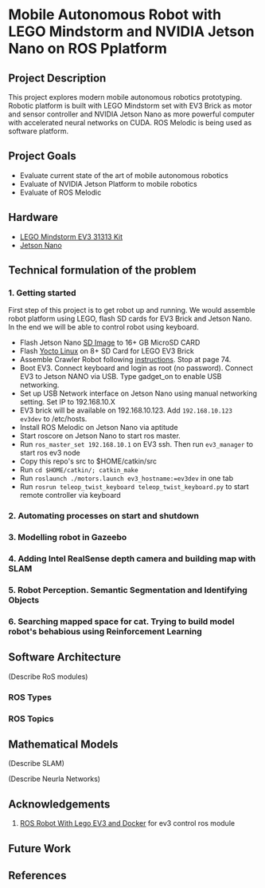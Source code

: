 # Mobile Autonomous Robot with LEGO Mindstorm and NVIDIA Jetson Nano on ROS Pplatform

## Project Description

This project explores modern mobile autonomous robotics prototyping. Robotic platform is built with LEGO Mindstorm set with EV3 Brick as motor and sensor controller and NVIDIA Jetson Nano as more powerful computer with accelerated neural networks on CUDA. ROS Melodic is being used as software platform.

## Project Goals

* Evaluate current state of the art of mobile autonomous robotics
* Evaluate of NVIDIA Jetson Platform to mobile robotics
* Evaluate of ROS Melodic

## Hardware

* [LEGO Mindstorm EV3 31313 Kit](https://www.amazon.com/LEGO-MINDSTORMS-31313-Educational-Programming/dp/B00CWER3XY)
* [Jetson Nano](https://store.nvidia.com/store;jsessionid=EF8B35BF82FB37AA99EDC042B8E0AF31?Action=DisplayPage&Locale=en_US&SiteID=nvidia&id=QuickBuyCartPage)

## Technical formulation of the problem

### 1. Getting started

First step of this project is to get robot up and running. We would assemble robot platform using LEGO, flash SD cards for EV3 Brick and Jetson Nano. In the end we will be able to control robot using keyboard.

* Flash Jetson Nano [SD Image](https://developer.nvidia.com/jetson-nano-sd-card-image-r322) to 16+ GB MicroSD CARD
* Flash [Yocto Linux](http://hacks4ros.github.io/h4r_ev3_ctrl/) on 8+ SD Card for LEGO EV3 Brick
* Assemble Crawler Robot following [instructions](https://www.lego.com/en-gb/mindstorms/build-a-robot/gripp3r). Stop at page 74.
* Boot EV3. Connect keyboard and login as root (no password). Connect EV3 to Jetson NANO via USB. Type gadget_on to enable USB networking.
* Set up USB Network interface on Jetson Nano using manual networking setting. Set IP to 192.168.10.X
* EV3 brick will be available on 192.168.10.123. Add ```192.168.10.123  ev3dev``` to /etc/hosts.
* Install ROS Melodic on Jetson Nano via aptitude
* Start roscore on Jetson Nano to start ros master.
* Run ```ros_master_set 192.168.10.1``` on EV3 ssh. Then run ```ev3_manager``` to start ros ev3 node
* Copy this repo's src to $HOME/catkin/src
* Run ```cd $HOME/catkin/; catkin_make```
* Run ```roslaunch ./motors.launch ev3_hostname:=ev3dev``` in one tab
* Run ```rosrun teleop_twist_keyboard teleop_twist_keyboard.py``` to start remote controller via keyboard

### 2. Automating processes on start and shutdown

### 3. Modelling robot in Gazeebo

### 4. Adding Intel RealSense depth camera and building map with SLAM

### 5. Robot Perception. Semantic Segmentation and Identifying Objects

### 6. Searching mapped space for cat. Trying to build model robot's behabious using Reinforcement Learning

## Software Architecture

(Describe RoS modules)

### ROS Types

### ROS Topics

## Mathematical Models

(Describe SLAM)

(Describe Neurla Networks)

## Acknowledgements

1. [ROS Robot With Lego EV3 and Docker](https://www.instructables.com/id/ROS-Robot-With-Lego-EV3-and-Docker/) for ev3 control ros module

## Future Work

## References


